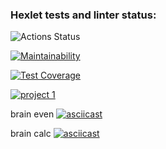 ### Hexlet tests and linter status:
![Actions Status](/workflows/hexlet-check/badge.svg)

[![Maintainability](https://api.codeclimate.com/v1/badges/a99a88d28ad37a79dbf6/maintainability)](https://codeclimate.com/github/codeclimate/codeclimate/maintainability)

[![Test Coverage](https://api.codeclimate.com/v1/badges/a99a88d28ad37a79dbf6/test_coverage)](https://codeclimate.com/github/codeclimate/codeclimate/test_coverage)

[![project 1](https://github.com/Anddersen/frontend-project-lvl1/workflows/hexlet-check/badge.svg)](https://github.com/Anddersen/frontend-project-lvl1/actions)

brain even
[![asciicast](https://asciinema.org/a/13PHPTq1pGvSFfTFe5590wAzI.svg)](https://asciinema.org/a/13PHPTq1pGvSFfTFe5590wAzI)

brain calc
[![asciicast](https://asciinema.org/a/Y1yx09cSBaWiZp3ROsA8UoWWu.svg)](https://asciinema.org/a/Y1yx09cSBaWiZp3ROsA8UoWWu)